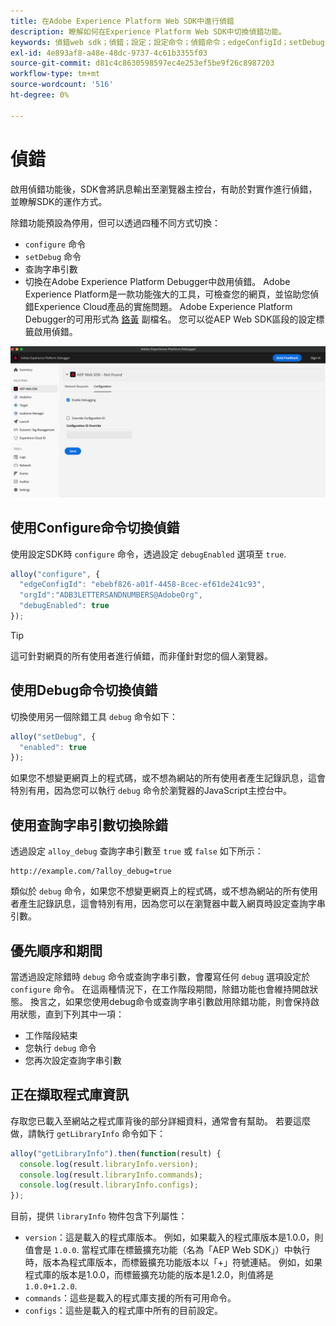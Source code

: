 ```yaml
---
title: 在Adobe Experience Platform Web SDK中進行偵錯
description: 瞭解如何在Experience Platform Web SDK中切換偵錯功能。
keywords: 偵錯web sdk；偵錯；設定；設定命令；偵錯命令；edgeConfigId；setDebug；debugEnabled；偵錯；
exl-id: 4e893af8-a48e-48dc-9737-4c61b3355f03
source-git-commit: d81c4c8630598597ec4e253ef5be9f26c8987203
workflow-type: tm+mt
source-wordcount: '516'
ht-degree: 0%

---
```


# 偵錯

啟用偵錯功能後，SDK會將訊息輸出至瀏覽器主控台，有助於對實作進行偵錯，並瞭解SDK的運作方式。

除錯功能預設為停用，但可以透過四種不同方式切換：

* `configure` 命令
* `setDebug` 命令
* 查詢字串引數
* 切換在Adobe Experience Platform Debugger中啟用偵錯。 Adobe Experience Platform是一款功能強大的工具，可檢查您的網頁，並協助您偵錯Experience Cloud產品的實施問題。 Adobe Experience Platform Debugger的可用形式為 [鉻黃](https://chrome.google.com/webstore/detail/adobe-experience-platform/bfnnokhpnncpkdmbokanobigaccjkpob) 副檔名。 您可以從AEP Web SDK區段的設定標籤啟用偵錯。

![顯示設定畫面的Experience PlatformDebugger UI影像。](../assets/enable-debugging.png)

## 使用Configure命令切換偵錯

使用設定SDK時 `configure` 命令，透過設定 `debugEnabled` 選項至 `true`.

```javascript
alloy("configure", {
  "edgeConfigId": "ebebf826-a01f-4458-8cec-ef61de241c93",
  "orgId":"ADB3LETTERSANDNUMBERS@AdobeOrg",
  "debugEnabled": true
});
```

>[!TIP]
>
>這可針對網頁的所有使用者進行偵錯，而非僅針對您的個人瀏覽器。

## 使用Debug命令切換偵錯

切換使用另一個除錯工具 `debug` 命令如下：

```javascript
alloy("setDebug", {
  "enabled": true
});
```

如果您不想變更網頁上的程式碼，或不想為網站的所有使用者產生記錄訊息，這會特別有用，因為您可以執行 `debug` 命令於瀏覽器的JavaScript主控台中。

## 使用查詢字串引數切換除錯

透過設定 `alloy_debug` 查詢字串引數至 `true` 或 `false` 如下所示：

```HTTP
http://example.com/?alloy_debug=true
```

類似於 `debug` 命令，如果您不想變更網頁上的程式碼，或不想為網站的所有使用者產生記錄訊息，這會特別有用，因為您可以在瀏覽器中載入網頁時設定查詢字串引數。

## 優先順序和期間

當透過設定除錯時 `debug` 命令或查詢字串引數，會覆寫任何 `debug` 選項設定於 `configure` 命令。 在這兩種情況下，在工作階段期間，除錯功能也會維持開啟狀態。 換言之，如果您使用debug命令或查詢字串引數啟用除錯功能，則會保持啟用狀態，直到下列其中一項：

* 工作階段結束
* 您執行 `debug` 命令
* 您再次設定查詢字串引數

## 正在擷取程式庫資訊

存取您已載入至網站之程式庫背後的部分詳細資料，通常會有幫助。 若要這麼做，請執行 `getLibraryInfo` 命令如下：

```js
alloy("getLibraryInfo").then(function(result) {
  console.log(result.libraryInfo.version);
  console.log(result.libraryInfo.commands);
  console.log(result.libraryInfo.configs);
});
```

目前，提供 `libraryInfo` 物件包含下列屬性：

* `version`：這是載入的程式庫版本。 例如，如果載入的程式庫版本是1.0.0，則值會是 `1.0.0`. 當程式庫在標籤擴充功能（名為「AEP Web SDK」）中執行時，版本為程式庫版本，而標籤擴充功能版本以「+」符號連結。 例如，如果程式庫的版本是1.0.0，而標籤擴充功能的版本是1.2.0，則值將是 `1.0.0+1.2.0`.
* `commands`：這些是載入的程式庫支援的所有可用命令。
* `configs`：這些是載入的程式庫中所有的目前設定。
